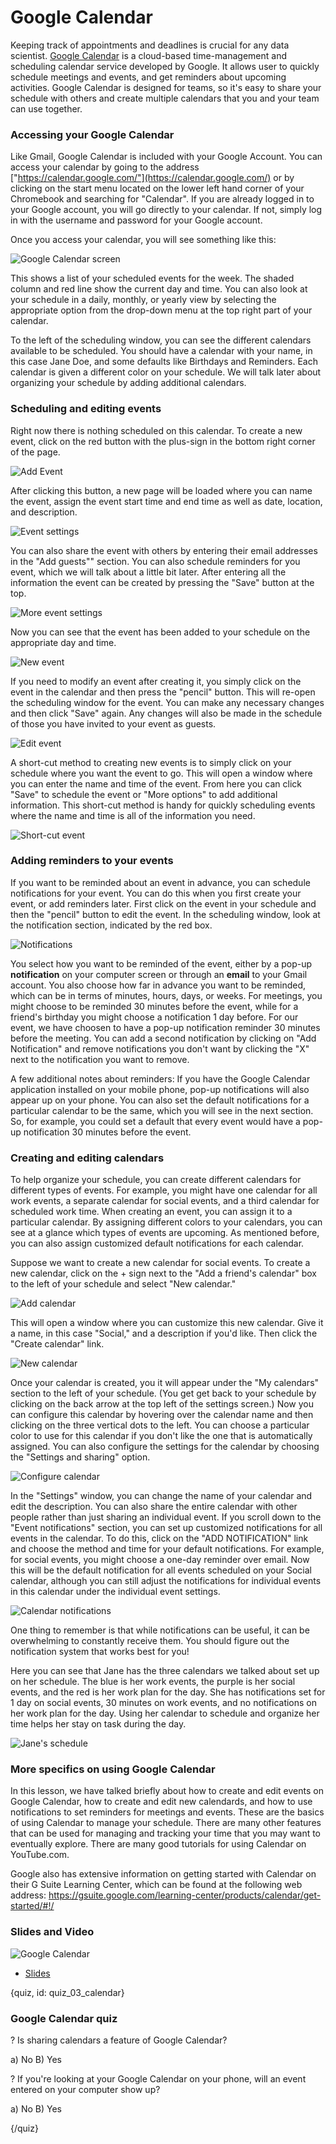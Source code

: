 # Google Calendar

Keeping track of appointments and deadlines is crucial for any data scientist.  [Google Calendar](https://calendar.google.com/) is a cloud-based time-management and scheduling calendar service developed by Google. It allows user to quickly schedule meetings and events, and get reminders about upcoming activities.  Google Calendar is designed for teams, so it's easy to share your schedule with others and create multiple calendars that you and your team can use together.

### Accessing your Google Calendar

Like Gmail, Google Calendar is included with your Google Account.  You can access your calendar by going to the address ["https://calendar.google.com/"](https://calendar.google.com/) or by clicking on the start menu located on the lower left hand corner of your Chromebook and searching for "Calendar". If you are already logged in to your Google account, you will go directly to your calendar.  If not, simply log in with the username and password for your Google account.

Once you access your calendar, you will see something like this:

![Google Calendar screen](images/03_calendar/03_google_calendar-1.png)

This shows a list of your scheduled events for the week. The shaded column and red line show the current day and time.  You can also look at your schedule in a daily, monthly, or yearly view by selecting the appropriate option from the drop-down menu at the top right part of your calendar.

To the left of the scheduling window, you can see the different calendars available to be scheduled.  You should have a calendar with your name, in this case Jane Doe, and some defaults like Birthdays and Reminders.  Each calendar is given a different color on your schedule.  We will talk later about organizing your schedule by adding additional calendars.

### Scheduling and editing events

Right now there is nothing scheduled on this calendar.  To create a new event, click on the red button with the plus-sign in the bottom right corner of the page. 

![Add Event](images/03_calendar/03_google_calendar-2.png)

After clicking this button, a new page will be loaded where you can name the event, assign the event start time and end time as well as date, location, and description. 

![Event settings](images/03_calendar/03_google_calendar-3.png)

You can also share the event with others by entering their email addresses in the "Add guests"" section.  You can also schedule reminders for you event, which we will talk about a little bit later.  After entering all the information the event can be created by pressing the "Save" button at the top.

![More event settings](images/03_calendar/03_google_calendar-4.png)

Now you can see that the event has been added to your schedule on the appropriate day and time.  

![New event](images/03_calendar/03_google_calendar-5.png)

If you need to modify an event after creating it, you simply click on the event in the calendar and then press the "pencil" button.  This will re-open the scheduling window for the event.  You can make any necessary changes and then click "Save" again.  Any changes will also be made in the schedule of those you have invited to your event as guests.

![Edit event](images/03_calendar/03_google_calendar-6.png)

A short-cut method to creating new events is to simply click on your schedule where you want the event to go.  This will open a window where you can enter the name and time of the event.  From here you can click "Save" to schedule the event or "More options" to add additional information.  This short-cut method is handy for quickly scheduling events where the name and time is all of the information you need.

![Short-cut event](images/03_calendar/03_google_calendar-7.png)


### Adding reminders to your events

If you want to be reminded about an event in advance, you can schedule notifications for your event.  You can do this when you first create your event, or add reminders later.  First click on the event in your schedule and then the "pencil" button to edit the event.  In the scheduling window, look at the notification section, indicated by the red box.  

![Notifications](images/03_calendar/03_google_calendar-8.png)

You select how you want to be reminded of the event, either by a pop-up **notification** on your computer screen or through an **email** to your Gmail account.   You also choose how far in advance you want to be reminded, which can be in terms of minutes, hours, days, or weeks.  For meetings, you might choose to be reminded 30 minutes before the event, while for a friend's birthday you might choose a notification 1 day before.  For our event, we have choosen to have a pop-up notification reminder 30 minutes before the meeting.  You can add a second notification by clicking on "Add Notification" and remove notifications you don't want by clicking the "X" next to the notification you want to remove.

A few additional notes about reminders: If you have the Google Calendar application installed on your mobile phone, pop-up notifications will also appear up on your phone.  You can also set the default notifications for a particular calendar to be the same, which you will see in the next section.  So, for example, you could set a default that every event would have a pop-up notification 30 minutes before the event.

### Creating and editing calendars

To help organize your schedule, you can create different calendars for different types of events.  For example, you might have one calendar for all work events, a separate calendar for social events, and a third calendar for scheduled work time. When creating an event, you can assign it to a particular calendar. By assigning different colors to your calendars, you can see at a glance which types of events are upcoming. As mentioned before, you can also assign customized default notifications for each calendar.

Suppose we want to create a new calendar for social events.  To create a new calendar, click on the + sign next to the "Add a friend's calendar" box to the left of your schedule and select "New calendar."  

![Add calendar](images/03_calendar/03_google_calendar-9.png)

This will open a window where you can customize this new calendar.  Give  it a name, in this case "Social," and a description if you'd like.  Then click the "Create calendar" link.

![New calendar](images/03_calendar/03_google_calendar-10.png)

Once your calendar is created, you it will appear under the "My calendars" section to the left of your schedule.  (You get get back to your schedule by clicking on the back arrow at the top left of the settings screen.)  Now you can configure this calendar by hovering over the calendar name and then clicking on the three vertical dots to the left.  You can choose a particular color to use for this calendar if you don't like the one that is automatically assigned.  You can also configure the settings for the calendar by choosing the "Settings and sharing" option.

![Configure calendar](images/03_calendar/03_google_calendar-11.png)

In the "Settings" window, you can change the name of your calendar and edit the description.  You can also share the entire calendar with other people rather than just sharing an individual event.  If you scroll down to the "Event notifications" section, you can set up customized notifications for all events in the calendar.  To do this, click on the "ADD NOTIFICATION" link and choose the method and time for your default notifications.  For example, for social events, you might choose a one-day reminder over email. Now this will be the default notification for all events scheduled on your Social calendar, although you can still adjust the notifications for individual events in this calendar under the individual event settings.  

![Calendar notifications](images/03_calendar/03_google_calendar-12.png)

One thing to remember is that while notifications can be useful, it can be overwhelming to constantly receive them. You should figure out the notification system that works best for you!

Here you can see that Jane has the three calendars we talked about set up on her schedule.  The blue is her work events, the purple is her social events, and the red is her work plan for the day.  She has notifications set for 1 day on social events, 30 minutes on work events, and no notifications on her work plan for the day.  Using her calendar to schedule and organize her time helps her stay on task during the day.

![Jane's schedule](images/03_calendar/03_google_calendar-13.png)

### More specifics on using Google Calendar

In this lesson, we have talked briefly about how to create and edit events on Google Calendar, how to create and edit new calendards, and how to use notifications to set reminders for meetings and events.  These are the basics of using Calendar to manage your schedule.  There are many other features that can be used for managing and tracking your time that you may want to eventually explore.  There are many good tutorials for using Calendar on YouTube.com. 

Google also has extensive information on getting started with Calendar on their G Suite Learning Center, which can be found at the following web address: https://gsuite.google.com/learning-center/products/calendar/get-started/#!/

### Slides and Video

![Google Calendar](https://www.youtube.com/watch?v=YqPK5KXvHDw)

* [Slides](https://docs.google.com/presentation/d/1t74f2Xf4h8Hoq8wK2LdI4H35d57Ty8Vpm1ifMuD5y9o/edit?usp=sharing)

{quiz, id: quiz_03_calendar}

### Google Calendar quiz

? Is sharing calendars a feature of Google Calendar?

a) No
B) Yes

? If you're looking at your Google Calendar on your phone, will an event entered on your computer show up?

a) No
B) Yes

{/quiz}
